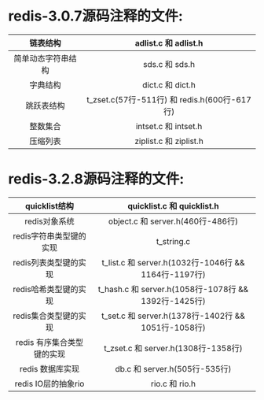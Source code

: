 # redis-3.0.7源码注释的文件:

|   链表结构    |           adlist.c 和 adlist.h           |
| :-------: | :-------------------------------------: |
| 简单动态字符串结构 |              sds.c 和 sds.h              |
|   字典结构    |             dict.c 和 dict.h             |
|   跳跃表结构   | t_zset.c(57行-511行) 和 redis.h(600行-617行) |
|   整数集合    |           intset.c 和 intset.h           |
|   压缩列表    |          ziplist.c 和 ziplist.h          |

# redis-3.2.8源码注释的文件:

|   quicklist结构    |        quicklist.c 和 quicklist.h         |
| :--------------: | :--------------------------------------: |
|    redis对象系统     |      object.c 和 server.h(460行-486行)      |
|  redis字符串类型键的实现  |                t_string.c                |
|  redis列表类型键的实现   | t_list.c 和 server.h(1032行-1046行 && 1164行-1197行) |
|  redis哈希类型键的实现   | t_hash.c 和 server.h(1058行-1078行 && 1392行-1425行) |
|  redis集合类型键的实现   | t_set.c 和 server.h(1378行-1402行 && 1051行-1058行) |
| redis 有序集合类型键的实现 |     t_zset.c 和 server.h(1308行-1358行)     |
|   redis 数据库实现    |        db.c 和 server.h(505行-535行)        |
| redis IO层的抽象rio  |              rio.c 和 rio.h               |

 